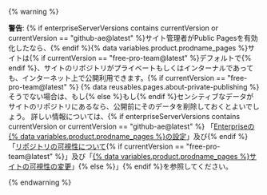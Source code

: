 {% warning %}

**警告**: {% if enterpriseServerVersions contains currentVersion or currentVersion == "github-ae@latest" %}サイト管理者がPublic Pagesを有効化したなら、{% endif %}{% data variables.product.prodname_pages %}サイトは{% if currentVersion == "free-pro-team@latest" %}デフォルトで{% endif %}、サイトのリポジトリがプライベートもしくはインターナルであっても、インターネット上で公開利用できます。{% if currentVersion == "free-pro-team@latest" %} {% data reusables.pages.about-private-publishing %}そうでない場合は、もし{% else %}もし{% endif %}センシティブなデータがサイトのリポジトリにあるなら、公開前にそのデータを削除しておくとよいでしょう。 詳しい情報については、{% if enterpriseServerVersions contains currentVersion or currentVersion == "github-ae@latest" %} 「[Enterpriseの{% data variables.product.prodname_pages %}の設定](/admin/configuration/configuring-github-pages-for-your-enterprise#enabling-public-sites-for-github-pages)」及び{% endif %}「[リポジトリの可視性について](/github/creating-cloning-and-archiving-repositories/about-repository-visibility){% if currentVersion == "free-pro-team@latest" %}」及び「[{% data variables.product.prodname_pages %}サイトの可視性の変更](/github/working-with-github-pages/changing-the-visibility-of-your-github-pages-site)」{% else %}」{% endif %}を参照してください。

{% endwarning %}
